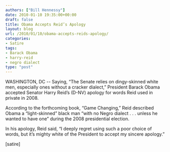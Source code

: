 ```yaml
---
authors: ["Bill Hennessy"]
date: 2010-01-10 19:35:00+00:00
draft: false
title: Obama Accepts Reid’s Apology
layout: blog
url: /2010/01/10/obama-accepts-reids-apology/
categories:
- Satire
tags:
- Barack Obama
- harry-reid
- negro dialect
type: "post"
---
```


WASHINGTON, DC -- Saying, “The Senate relies on dingy-skinned white men, especially ones without a cracker dialect,” President Barack Obama accepted Senator Harry Reid’s (D-NV) apology for words Reid used in private in 2008.

 

According to the forthcoming book, “Game Changing,” Reid described Obama a “light-skinned” black man “with no Negro dialect . . . unless he wanted to have one” during the 2008 presidential election.

 

In his apology, Reid said, “I deeply regret using such a poor choice of words, but it’s mighty white of the President to accept my sincere apology.”

 

 

[satire]
